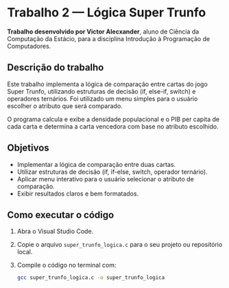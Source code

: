 # Trabalho 2 — Lógica Super Trunfo

**Trabalho desenvolvido por Victor Alecxander**, aluno de Ciência da Computação da Estácio, para a disciplina Introdução à Programação de Computadores.

## Descrição do trabalho

Este trabalho implementa a lógica de comparação entre cartas do jogo Super Trunfo, utilizando estruturas de decisão (if, else-if, switch) e operadores ternários. Foi utilizado um menu simples para o usuário escolher o atributo que será comparado.

O programa calcula e exibe a densidade populacional e o PIB per capita de cada carta e determina a carta vencedora com base no atributo escolhido.

## Objetivos

- Implementar a lógica de comparação entre duas cartas.
- Utilizar estruturas de decisão (if, if-else, switch, operador ternário).
- Aplicar menu interativo para o usuário selecionar o atributo de comparação.
- Exibir resultados claros e bem formatados.

## Como executar o código

1. Abra o Visual Studio Code.
2. Copie o arquivo `super_trunfo_logica.c` para o seu projeto ou repositório local.
3. Compile o código no terminal com:

   ```bash
   gcc super_trunfo_logica.c -o super_trunfo_logica
